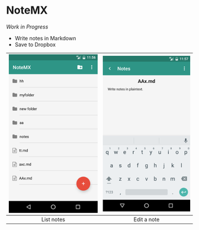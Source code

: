 # NoteMX

*Work in Progress*

- Write notes in Markdown
- Save to Dropbox

| ![List notes](doc/img/screenshot-notelist.png) | ![Edit a note](doc/img/screenshot-noteedit.png) |
|:-:|:-:|
| List notes | Edit a note |
